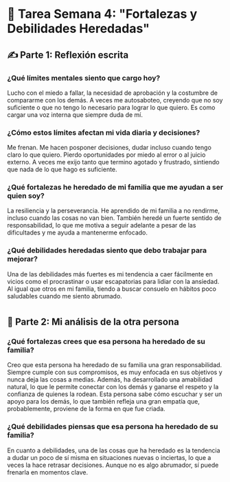 # 📝 Tarea Semana 4: "Fortalezas y Debilidades Heredadas"

## ✍️ Parte 1: Reflexión escrita

### ¿Qué límites mentales siento que cargo hoy?
Lucho con el miedo a fallar, la necesidad de aprobación y la costumbre de compararme con los demás. A veces me autosaboteo, creyendo que no soy suficiente o que no tengo lo necesario para lograr lo que quiero. Es como cargar una voz interna que siempre duda de mí.
### ¿Cómo estos límites afectan mi vida diaria y decisiones?
Me frenan. Me hacen posponer decisiones, dudar incluso cuando tengo claro lo que quiero. Pierdo oportunidades por miedo al error o al juicio externo. A veces me exijo tanto que termino agotado y frustrado, sintiendo que nada de lo que hago es suficiente.
### ¿Qué fortalezas he heredado de mi familia que me ayudan a ser quien soy?
La resiliencia y la perseverancia. He aprendido de mi familia a no rendirme, incluso cuando las cosas no van bien. También heredé un fuerte sentido de responsabilidad, lo que me motiva a seguir adelante a pesar de las dificultades y me ayuda a mantenerme enfocado.
### ¿Qué debilidades heredadas siento que debo trabajar para mejorar?
Una de las debilidades más fuertes es mi tendencia a caer fácilmente en vicios como el procrastinar o usar escapatorias para lidiar con la ansiedad. Al igual que otros en mi familia, tiendo a buscar consuelo en hábitos poco saludables cuando me siento abrumado.
#
## 💬 Parte 2: Mi análisis de la otra persona

### ¿Qué fortalezas crees que esa persona ha heredado de su familia?
Creo que esta persona ha heredado de su familia una gran responsabilidad. Siempre cumple con sus compromisos, es muy enfocada en sus objetivos y nunca deja las cosas a medias. Además, ha desarrollado una amabilidad natural, lo que le permite conectar con los demás y ganarse el respeto y la confianza de quienes la rodean. Esta persona sabe cómo escuchar y ser un apoyo para los demás, lo que también refleja una gran empatía que, probablemente, proviene de la forma en que fue criada.

### ¿Qué debilidades piensas que esa persona ha heredado de su familia?

En cuanto a debilidades, una de las cosas que ha heredado es la tendencia a dudar un poco de sí misma en situaciones nuevas o inciertas, lo que a veces la hace retrasar decisiones. Aunque no es algo abrumador, sí puede frenarla en momentos clave.